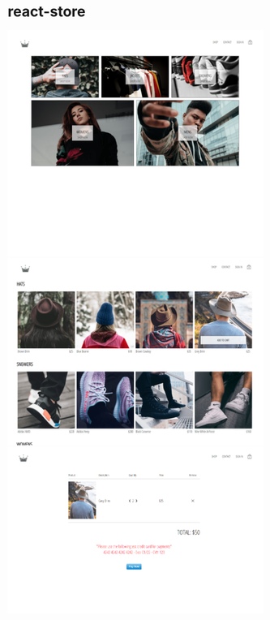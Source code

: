 # react-store
![Homepage](https://github.com/mwritter/react-store/blob/main/react-1.png)
![Store](https://github.com/mwritter/react-store/blob/main/react-2.png)
![Checkout](https://github.com/mwritter/react-store/blob/main/react-3.png)
